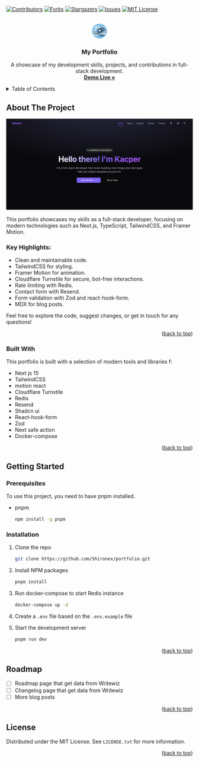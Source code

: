 <a id="readme-top"></a>

[![Contributors][contributors-shield]][contributors-url]
[![Forks][forks-shield]][forks-url]
[![Stargazers][stars-shield]][stars-url]
[![Issues][issues-shield]][issues-url]
[![MIT License][license-shield]][license-url]

<!-- PROJECT LOGO -->
<br />
<div align="center">
  <a href="https://shirone.xyz/">
    <img src="./src/app/icon.png" alt="Logo" width="40" height="40" style="border-radius: 50%;">
  </a>

  <h3 align="center">My Portfolio</h3>

  <p align="center">
    A showcase of my development skills, projects, and contributions in full-stack development.
    <br />
    <a href="https://shirone.xyz/"><strong>Demo Live »</strong></a>
  </p>
</div>

<!-- TABLE OF CONTENTS -->
<details>
  <summary>Table of Contents</summary>
  <ol>
    <li>
      <a href="#about-the-project">About The Project</a>
      <ul>
        <li><a href="#built-with">Built With</a></li>
      </ul>
    </li>
    <li>
      <a href="#getting-started">Getting Started</a>
      <ul>
        <li><a href="#prerequisites">Prerequisites</a></li>
        <li><a href="#installation">Installation</a></li>
      </ul>
    </li>
    <li><a href="#usage">Usage</a></li>
    <li><a href="#roadmap">Roadmap</a></li>
    <li><a href="#license">License</a></li>
  </ol>
</details>

<!-- ABOUT THE PROJECT -->

## About The Project

[![Portfolio Screen Shot](public/og-image.png)](https://shirone.xyz/)

This portfolio showcases my skills as a full-stack developer, focusing on modern technologies such as Next.js, TypeScript, TailwindCSS, and Framer Motion.

### Key Highlights:

- Clean and maintainable code.
- TailwindCSS for styling.
- Framer Motion for animation.
- Cloudflare Turnstile for secure, bot-free interactions.
- Rate limiting with Redis.
- Contact form with Resend.
- Form validation with Zod and react-hook-form.
- MDX for blog posts.

Feel free to explore the code, suggest changes, or get in touch for any questions!

<p align="right">(<a href="#readme-top">back to top</a>)</p>

### Built With

This portfolio is built with a selection of modern tools and libraries f:

- Next js 15
- TailwindCSS
- motion react
- Cloudflare Turnstile
- Redis
- Resend
- Shadcn ui
- React-hook-form
- Zod
- Next safe action
- Docker-compose

<p align="right">(<a href="#readme-top">back to top</a>)</p>

<!-- GETTING STARTED -->

## Getting Started

### Prerequisites

To use this project, you need to have pnpm installed.

- pnpm
  ```sh
  npm install -g pnpm
  ```

### Installation

1. Clone the repo
   ```sh
   git clone https://github.com/Shironex/portfolio.git
   ```
2. Install NPM packages
   ```sh
   pnpm install
   ```
3. Run docker-compose to start Redis instance
   ```sh
   docker-compose up -d
   ```
4. Create a `.env` file based on the `.env.example` file

5. Start the development server
   ```sh
   pnpm run dev
   ```

<p align="right">(<a href="#readme-top">back to top</a>)</p>

<!-- ROADMAP -->

## Roadmap

- [ ] Roadmap page that get data from Writewiz
- [ ] Changelog page that get data from Writewiz
- [ ] More blog posts

<p align="right">(<a href="#readme-top">back to top</a>)</p>

<!-- LICENSE -->

## License

Distributed under the MIT License. See `LICENSE.txt` for more information.

<p align="right">(<a href="#readme-top">back to top</a>)</p>

<!-- MARKDOWN LINKS & IMAGES -->
<!-- https://www.markdownguide.org/basic-syntax/#reference-style-links -->

[contributors-shield]: https://img.shields.io/github/contributors/othneildrew/Best-README-Template.svg?style=for-the-badge
[contributors-url]: https://github.com/shironex/portfolio/graphs/contributors
[forks-shield]: https://img.shields.io/github/forks/shironex/portfolio.svg?style=for-the-badge
[forks-url]: https://github.com/shironex/portfolio/network/members
[stars-shield]: https://img.shields.io/github/stars/shironex/portfolio.svg?style=for-the-badge
[stars-url]: https://github.com/shironex/portfolio/stargazers
[issues-shield]: https://img.shields.io/github/issues/shironex/portfolio.svg?style=for-the-badge
[issues-url]: https://github.com/shironex/portfolio/issues
[license-shield]: https://img.shields.io/github/license/shironex/portfolio.svg?style=for-the-badge
[license-url]: https://github.com/shironex/portfolio/blob/master/LICENSE.txt
